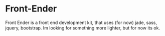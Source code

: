 # Front-Ender
Front Ender is a front end development kit, that uses (for now) jade, sass, jquery, bootstrap. Im looking for something more lighter, but for now its ok.
